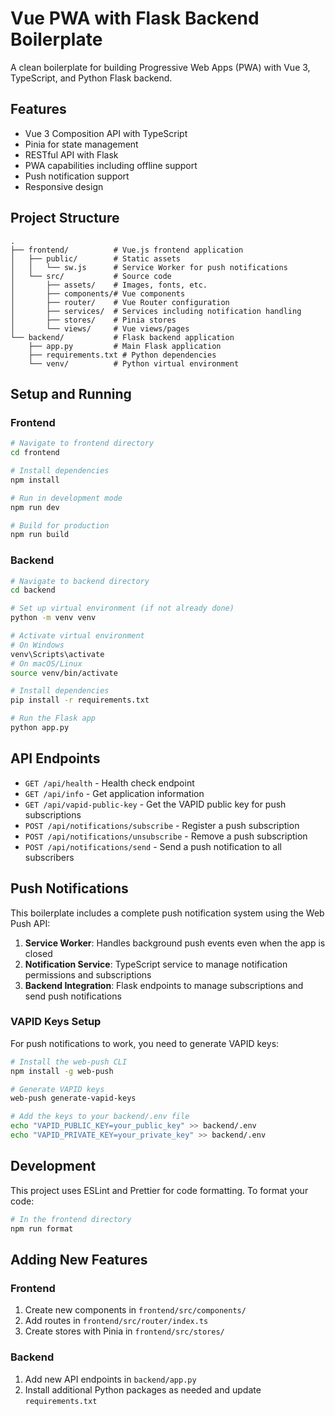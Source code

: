 # Vue PWA with Flask Backend Boilerplate

A clean boilerplate for building Progressive Web Apps (PWA) with Vue 3, TypeScript, and Python Flask backend.

## Features

- Vue 3 Composition API with TypeScript
- Pinia for state management
- RESTful API with Flask
- PWA capabilities including offline support
- Push notification support
- Responsive design

## Project Structure

```
.
├── frontend/          # Vue.js frontend application
│   ├── public/        # Static assets
│   │   └── sw.js      # Service Worker for push notifications
│   └── src/           # Source code
│       ├── assets/    # Images, fonts, etc.
│       ├── components/# Vue components
│       ├── router/    # Vue Router configuration
│       ├── services/  # Services including notification handling
│       ├── stores/    # Pinia stores
│       └── views/     # Vue views/pages
└── backend/           # Flask backend application
    ├── app.py         # Main Flask application
    ├── requirements.txt # Python dependencies
    └── venv/          # Python virtual environment
```

## Setup and Running

### Frontend

```bash
# Navigate to frontend directory
cd frontend

# Install dependencies
npm install

# Run in development mode
npm run dev

# Build for production
npm run build
```

### Backend

```bash
# Navigate to backend directory
cd backend

# Set up virtual environment (if not already done)
python -m venv venv

# Activate virtual environment
# On Windows
venv\Scripts\activate
# On macOS/Linux
source venv/bin/activate

# Install dependencies
pip install -r requirements.txt

# Run the Flask app
python app.py
```

## API Endpoints

- `GET /api/health` - Health check endpoint
- `GET /api/info` - Get application information
- `GET /api/vapid-public-key` - Get the VAPID public key for push subscriptions
- `POST /api/notifications/subscribe` - Register a push subscription
- `POST /api/notifications/unsubscribe` - Remove a push subscription
- `POST /api/notifications/send` - Send a push notification to all subscribers

## Push Notifications

This boilerplate includes a complete push notification system using the Web Push API:

1. **Service Worker**: Handles background push events even when the app is closed
2. **Notification Service**: TypeScript service to manage notification permissions and subscriptions
3. **Backend Integration**: Flask endpoints to manage subscriptions and send push notifications

### VAPID Keys Setup

For push notifications to work, you need to generate VAPID keys:

```bash
# Install the web-push CLI
npm install -g web-push

# Generate VAPID keys
web-push generate-vapid-keys

# Add the keys to your backend/.env file
echo "VAPID_PUBLIC_KEY=your_public_key" >> backend/.env
echo "VAPID_PRIVATE_KEY=your_private_key" >> backend/.env
```

## Development

This project uses ESLint and Prettier for code formatting. To format your code:

```bash
# In the frontend directory
npm run format
```

## Adding New Features

### Frontend

1. Create new components in `frontend/src/components/`
2. Add routes in `frontend/src/router/index.ts`
3. Create stores with Pinia in `frontend/src/stores/`

### Backend

1. Add new API endpoints in `backend/app.py`
2. Install additional Python packages as needed and update `requirements.txt` 